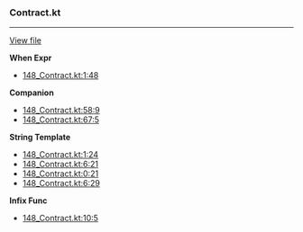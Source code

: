 ### Contract.kt
---
[View file](files/148_Contract.kt)

**When Expr**

 - [148_Contract.kt:1:48](files/148_Contract.kt#L1:)

**Companion**

 - [148_Contract.kt:58:9](files/148_Contract.kt#L58)
 - [148_Contract.kt:67:5](files/148_Contract.kt#L67)

**String Template**

 - [148_Contract.kt:1:24](files/148_Contract.kt#L1:)
 - [148_Contract.kt:6:21](files/148_Contract.kt#L6:)
 - [148_Contract.kt:0:21](files/148_Contract.kt#L0:)
 - [148_Contract.kt:6:29](files/148_Contract.kt#L6:)

**Infix Func**

 - [148_Contract.kt:10:5](files/148_Contract.kt#L10)
